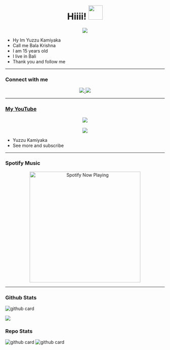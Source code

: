 <h1 align="center">Hiiii! <img src="https://github.com/YuzzuKamiyaka/image/blob/main/Kanna%20-%20eyes%20on%20you.gif" style="border-radius:5;" width="45px" alt=""><br></h1>
<p align="center">
<a href="https://youtube.com/c/YuzzuKamiyaka"><img align="center" height="auto" src="https://github.com/YuzzuKamiyaka/image/blob/main/442757cb859d28f896389b76fff1d758.gif"/></a>

<p align="center">

- Hy Im Yuzzu Kamiyaka
- Call me Bala Krishna
- I am 15 years old
- I live in Bali
- Thank you and follow me


------

### Connect with me 
<p align="center">
  <a href="https://instagram.com/bala.dasa_"><img src="https://img.shields.io/badge/Instagram-E4405F?style=for-the-badge&logo=instagram&logoColor=white"/> 
  <a href="https://wa.me/6281337541779"><img src="https://img.shields.io/badge/WhatsApp-25D366?style=for-the-badge&logo=whatsapp&logoColor=white" /><br>

  
------

### My YouTube
<p align="center">
<a href="https://youtube.com/c/YuzzuKamiyaka"><img align="center" height="auto" src="https://github.com/YuzzuKamiyaka/image/blob/main/IMG-20210904-WA0000.png"/></a><br><br>
<a href="https://youtube.com/c/YuzzuKamiyaka"><img src="https://camo.githubusercontent.com/d56af0508b6719132b386c00da86b2cf234084af1e4e4888ebd4b0c5106433e3/68747470733a2f2f696d672e736869656c64732e696f2f62616467652f2d596f75747562652d7265643f7374796c653d666c61742d737175617265266c6f676f3d796f7574756265" />
</a>
<p align="center">

- Yuzzu Kamiyaka
- See more and subscribe

------

### Spotify Music

<p align="center">
  <a href="https://open.spotify.com/track/4bNvS25ZVMCvLHEUV87mp4?si=yb1PaPVnRgiTYedy8r6i_g&utm_source=copy-link&context=spotify%3Aplaylist%3A37i9dQZF1EIVoBTSiHHsdx&dl_branch=1" target="_blank"><img src="https://now-playing-on-spotify.vercel.app/api/spotify" alt="Spotify Now Playing" width="350"/></a>
</p>

------
 
### Github Stats 

![github card](https://github-readme-stats.vercel.app/api?username=YuzzuKamiyaka&show_icons=true&theme=radical)

![](https://github-profile-summary-cards.vercel.app/api/cards/profile-details?username=YuzzuKamiyaka&theme=monokai)

### Repo Stats 

![github card](https://github-readme-stats.vercel.app/api/pin/?username=YuzzuKamiyaka&repo=bitch-bot&theme=dark)
![github card](https://github-readme-stats.vercel.app/api/pin/?username=YuzzuKamiyaka&repo=YuzzuKamiyaka.github.io&theme=dark)
